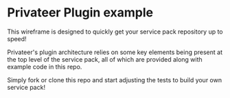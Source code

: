 # Privateer Plugin example

This wireframe is designed to quickly get your service pack repository up to speed!

Privateer's plugin architecture relies on some key elements being present at the top level of the service pack, all of which are provided along with example code in this repo.

Simply fork or clone this repo and start adjusting the tests to build your own service pack!

